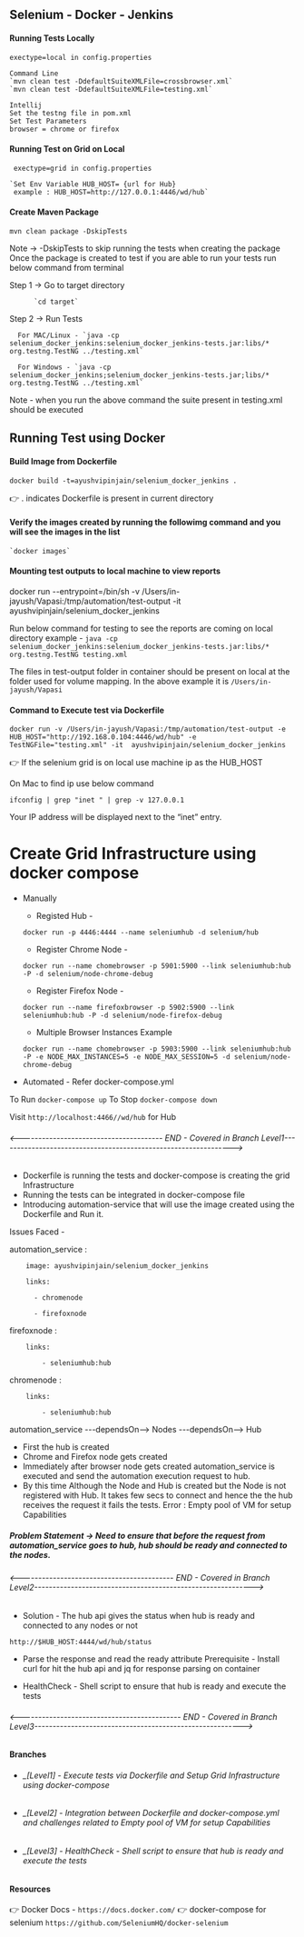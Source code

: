
## Selenium - Docker - Jenkins

#### Running Tests Locally

    exectype=local in config.properties
    
    Command Line
    `mvn clean test -DdefaultSuiteXMLFile=crossbrowser.xml`
    `mvn clean test -DdefaultSuiteXMLFile=testing.xml`

    Intellij
    Set the testng file in pom.xml
    Set Test Parameters 
    browser = chrome or firefox
    
#### Running Test on Grid on Local
     exectype=grid in config.properties
     
    `Set Env Variable HUB_HOST= {url for Hub}
     example : HUB_HOST=http://127.0.0.1:4446/wd/hub`
    
#### Create Maven Package 
   `mvn clean package -DskipTests`
   
Note -> -DskipTests to skip running the tests when creating the package
Once the package is created to test if you are able to run your tests run below command from terminal

Step 1 -> Go to target directory

          `cd target`
Step 2 -> Run Tests

      For MAC/Linux - `java -cp selenium_docker_jenkins:selenium_docker_jenkins-tests.jar:libs/* org.testng.TestNG ../testing.xml`
      
      For Windows - `java -cp selenium_docker_jenkins;selenium_docker_jenkins-tests.jar;libs/* org.testng.TestNG ../testing.xml`

Note - when you run the above command the suite present in testing.xml should be executed 

## Running Test using Docker 

#### Build Image from Dockerfile
  `docker build -t=ayushvipinjain/selenium_docker_jenkins .`

:point_right: . indicates Dockerfile is present in current directory

#### Verify the images created by running the followimg command and you will see the images in the list
    `docker images`
    
####  Mounting test outputs to local machine to view reports 
docker run --entrypoint=/bin/sh -v /Users/in-jayush/Vapasi:/tmp/automation/test-output -it ayushvipinjain/selenium_docker_jenkins

Run below command for testing to see the reports are coming on local directory
example - `java -cp selenium_docker_jenkins:selenium_docker_jenkins-tests.jar:libs/* org.testng.TestNG testing.xml`

The files in test-output folder in container should be present on local at the folder used for volume mapping.
In the above example it is `/Users/in-jayush/Vapasi`

#### Command to Execute test via Dockerfile

``docker run -v /Users/in-jayush/Vapasi:/tmp/automation/test-output -e HUB_HOST="http://192.168.0.104:4446/wd/hub" -e TestNGFile="testing.xml" -it  ayushvipinjain/selenium_docker_jenkins``   

:point_right: If the selenium grid is on local use machine ip as the HUB_HOST

On Mac to find ip use below command

`ifconfig | grep "inet " | grep -v 127.0.0.1`

Your IP address will be displayed next to the “inet” entry.

# Create Grid Infrastructure using docker compose
* Manually 


    * Registed Hub - 

     `docker run -p 4446:4444 --name seleniumhub -d selenium/hub` 

    * Register Chrome Node -

    `docker run --name chomebrowser -p 5901:5900 --link seleniumhub:hub -P -d selenium/node-chrome-debug`

    * Register Firefox Node -

    `docker run --name firefoxbrowser -p 5902:5900 --link seleniumhub:hub -P -d selenium/node-firefox-debug`

    * Multiple Browser Instances Example

    `docker run --name chomebrowser -p 5903:5900 --link seleniumhub:hub -P -e NODE_MAX_INSTANCES=5 -e NODE_MAX_SESSION=5 -d selenium/node-chrome-debug`

* Automated - Refer docker-compose.yml

To Run `docker-compose up`
To Stop `docker-compose down`

Visit  `http://localhost:4466//wd/hub` for Hub

###### <--------------------------------------- END - Covered in Branch Level1---------------------------------------------------------------->

* Dockerfile is running the tests and docker-compose is creating the grid Infrastructure
* Running the tests can be integrated in docker-compose file
* Introducing automation-service that will use the image created using the Dockerfile and Run it.


Issues Faced -  

automation_service :

        image: ayushvipinjain/selenium_docker_jenkins
        
        links:
        
          - chromenode

          - firefoxnode
          

firefoxnode :

        links:
        
            - seleniumhub:hub
 
 chromenode :
 
        links:
        
            - seleniumhub:hub


automation_service ---dependsOn--> Nodes ---dependsOn--> Hub


* First the hub is created
* Chrome and Firefox node gets created
* Immediately after browser node gets created automation_service is executed and send the automation execution request to hub.
* By this time Although the Node and Hub is created but the Node is not registered with Hub. It takes few secs to connect and hence the the hub receives the request it fails the tests.
Error : Empty pool of VM for setup Capabilities
##### Problem Statement -> Need to ensure that before the request from automation_service goes to hub, hub should be ready and connected to the nodes.

###### <------------------------------------------ END - Covered in Branch Level2------------------------------------------------------------>

* Solution - The hub api gives the status when hub is ready and connected to any nodes or not
 
 `http://$HUB_HOST:4444/wd/hub/status`
* Parse the response and read the ready attribute
Prerequisite - Install curl for hit the hub api and jq for response parsing on container

* HealthCheck - Shell script to ensure that hub is ready and execute the tests


###### <-------------------------------------------- END - Covered in Branch Level3--------------------------------------------------------->


#### Branches
* ###### _[Level1] - Execute tests via Dockerfile and Setup Grid Infrastructure using docker-compose
* ###### _[Level2] - Integration between Dockerfile and docker-compose.yml and challenges related to Empty pool of VM for setup Capabilities
* ###### _[Level3] - HealthCheck - Shell script to ensure that hub is ready and execute the tests




#### Resources
:point_right: Docker Docs - `https://docs.docker.com/`
:point_right: docker-compose for selenium `https://github.com/SeleniumHQ/docker-selenium`
